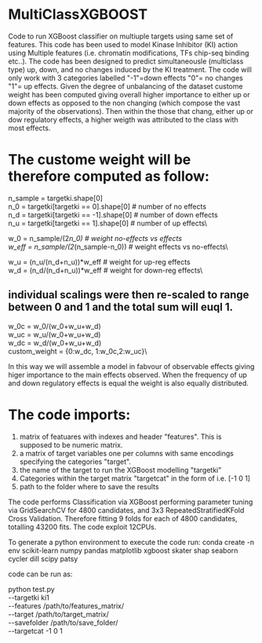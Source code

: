 # MultiClassXGBOOST

Code to run XGBoost classifier on multiuple targets using same set of features.
This code has been used to model Kinase Inhibitor (KI) action using Multiple features (i.e. chromatin modifications, TFs chip-seq binding etc..).
The code has been designed to predict simultaneousle (multiclass type) up, down, and no changes induced by the KI treatment. 
The code will only work with 3 categories labelled "-1"=down effects "0"= no changes "1"= up effects.
Given the degree of unbalancing of the dataset custome weight has been computed giving overall higher importance to either up or down effects as opposed to the non changing (which compose the vast majority of the observations). Then within the those that chang, either up or dow regulatory effects, a higher weigth was attributed to the class with most effects.

# The custome weight will be therefore computed as follow:

n_sample = targetki.shape[0]\
n_0 = targetki[targetki == 0].shape[0] # number of no effects\
n_d = targetki[targetki == -1].shape[0] # number of down effects\
n_u = targetki[targetki == 1].shape[0] # number of up effects\

w_0 = n_sample/(2*n_0) # weight no-effects vs effects\
w_eff = n_sample/(2*(n_sample-n_0))  # weight effects vs no-effects\

w_u = (n_u/(n_d+n_u))*w_eff # weight for up-reg effects\
w_d = (n_d/(n_d+n_u))*w_eff # weight for down-reg effects\

## individual scalings were then re-scaled to range between 0 and 1 and the total sum will euql 1.
w_0c = w_0/(w_0+w_u+w_d)\
w_uc = w_u/(w_0+w_u+w_d)\
w_dc = w_d/(w_0+w_u+w_d)\
custom_weight = {0:w_dc, 1:w_0c,2:w_uc}\

In this way we will assemble a model in fabvour of observable effects giving higer importance to the main effects observed.
When the frequency of up and down regulatory effects is equal the weight is also equally distributed.


# The code imports:

1. matrix of featuares with indexes and header "features". This is supposed to be numeric matrix.
2. a matrix of target variables one per columns with same encodings specifying the categories "target".
3. the name of the target to run the XGBoost modelling "targetki"
4. Categories within the target matrix "targetcat" in the form of i.e. [-1 0 1]
5. path to the folder where to save the results

The code performs Classification via XGBoost performing parameter tuning via GridSearchCV for 4800 candidates, and 3x3 RepeatedStratifiedKFold Cross Validation. Therefore fitting 9 folds for each of 4800 candidates, totalling 43200 fits.
The code exploit 12CPUs.


To generate a python environment to execute the code run:
conda create -n env scikit-learn numpy pandas matplotlib xgboost skater shap seaborn cycler dill scipy patsy

code can be run as:

python test.py \
--targetki ki1 \
--features /path/to/features_matrix/ \
--target /path/to/target_matrix/ \
--savefolder /path/to/save_folder/ \
--targetcat -1 0 1
